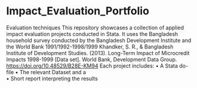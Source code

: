 # Impact_Evaluation_Portfolio
Evaluation techniques
This repository showcases a collection of applied impact evaluation projects conducted in Stata. It uses the Bangladesh household survey conducted by the Bangladesh Development Institute and the World Bank 1991/1992-1998/1999  Khandker, S. R., & Bangladesh Institute of Development Studies. (2013). Long-Term Impact of Microcredit Impacts 1998-1999 [Data set]. World Bank, Development Data Group. https://doi.org/10.48529/B28E-KM94
Each project includes:
•	A Stata do-file
•	The relevant Dataset and a  
•	Short report interpreting the results
